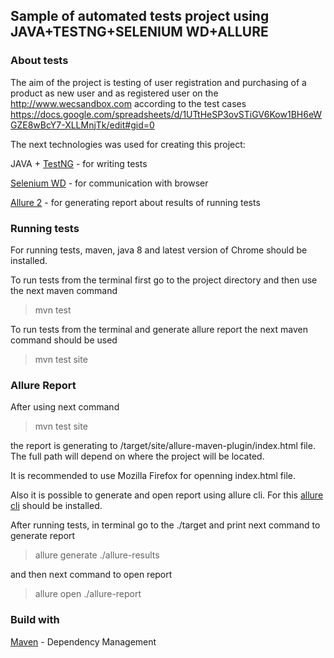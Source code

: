 Sample of automated tests project using JAVA+TESTNG+SELENIUM WD+ALLURE
------------------------------
### About tests

The aim of the project is testing of user registration and purchasing of a product as new user 
and as registered user on the http://www.wecsandbox.com according to the test cases
https://docs.google.com/spreadsheets/d/1UTtHeSP3ovSTiGV6Kow1BH6eWGZE8wBcY7-XLLMnjTk/edit#gid=0

The next technologies was used for creating this project:

JAVA + [TestNG](http://testng.org/doc/) - for writing tests

[Selenium WD](https://www.seleniumhq.org/docs/03_webdriver.jsp) - for communication with browser

[Allure 2](https://github.com/allure-framework/allure2) - for generating report about results of running tests

### Running tests

For running tests, maven, java 8 and latest version of Chrome should be installed.

To run tests from the terminal first go to the project directory and then use the next maven command

> mvn test

To run tests from the terminal and generate allure report the next maven command should be used 

> mvn test site

### Allure Report

After using next command 

> mvn test site 

the report is generating to /target/site/allure-maven-plugin/index.html file. The full path will depend on where 
the project will be located.

It is recommended to use Mozilla Firefox for openning index.html file.

Also it is possible to generate and open report using allure cli. For this [allure cli](https://docs.qameta.io/allure/#_installing_a_commandline) should be installed.

After running tests, in terminal go to the ./target and print next command to generate report

> allure generate ./allure-results

and then next command to open report

> allure open ./allure-report

### Build with

[Maven](https://maven.apache.org/) - Dependency Management
